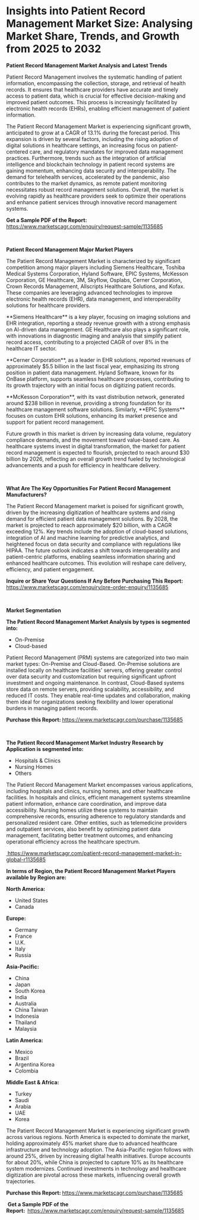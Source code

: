 <p><h1>Insights into Patient Record Management Market Size: Analysing Market Share, Trends, and Growth from 2025 to 2032</h1></p><p><strong>Patient Record Management Market Analysis and Latest Trends</strong></p>
<p><p>Patient Record Management involves the systematic handling of patient information, encompassing the collection, storage, and retrieval of health records. It ensures that healthcare providers have accurate and timely access to patient data, which is crucial for effective decision-making and improved patient outcomes. This process is increasingly facilitated by electronic health records (EHRs), enabling efficient management of patient information.</p><p>The Patient Record Management Market is experiencing significant growth, anticipated to grow at a CAGR of 13.1% during the forecast period. This expansion is driven by several factors, including the rising adoption of digital solutions in healthcare settings, an increasing focus on patient-centered care, and regulatory mandates for improved data management practices. Furthermore, trends such as the integration of artificial intelligence and blockchain technology in patient record systems are gaining momentum, enhancing data security and interoperability. The demand for telehealth services, accelerated by the pandemic, also contributes to the market dynamics, as remote patient monitoring necessitates robust record management solutions. Overall, the market is evolving rapidly as healthcare providers seek to optimize their operations and enhance patient services through innovative record management systems.</p></p>
<p><strong>Get a Sample PDF of the Report:&nbsp;</strong> <a href="https://www.marketscagr.com/enquiry/request-sample/1135685?utm_campaign=3289&utm_medium=2&utm_source=Github&utm_content=ia&utm_term=12042025&utm_id=patient-record-management">https://www.marketscagr.com/enquiry/request-sample/1135685</a></p>
<p>&nbsp;</p>
<p><strong>Patient Record Management Major Market Players</strong></p>
<p><p>The Patient Record Management Market is characterized by significant competition among major players including Siemens Healthcare, Toshiba Medical Systems Corporation, Hyland Software, EPIC Systems, McKesson Corporation, GE Healthcare, 3M, Skyflow, Osplabs, Cerner Corporation, Crown Records Management, Allscripts Healthcare Solutions, and Kofax. These companies are leveraging advanced technologies to improve electronic health records (EHR), data management, and interoperability solutions for healthcare providers.</p><p>**Siemens Healthcare** is a key player, focusing on imaging solutions and EHR integration, reporting a steady revenue growth with a strong emphasis on AI-driven data management. GE Healthcare also plays a significant role, with innovations in diagnostic imaging and analysis that simplify patient record access, contributing to a projected CAGR of over 8% in the healthcare IT sector.</p><p>**Cerner Corporation**, as a leader in EHR solutions, reported revenues of approximately $5.5 billion in the last fiscal year, emphasizing its strong position in patient data management. Hyland Software, known for its OnBase platform, supports seamless healthcare processes, contributing to its growth trajectory with an initial focus on digitizing patient records.</p><p>**McKesson Corporation**, with its vast distribution network, generated around $238 billion in revenue, providing a strong foundation for its healthcare management software solutions. Similarly, **EPIC Systems** focuses on custom EHR solutions, enhancing its market presence and support for patient record management.</p><p>Future growth in this market is driven by increasing data volume, regulatory compliance demands, and the movement toward value-based care. As healthcare systems invest in digital transformation, the market for patient record management is expected to flourish, projected to reach around $30 billion by 2026, reflecting an overall growth trend fueled by technological advancements and a push for efficiency in healthcare delivery.</p></p>
<p>&nbsp;</p>
<p><strong>What Are The Key Opportunities For Patient Record Management Manufacturers?</strong></p>
<p><p>The Patient Record Management market is poised for significant growth, driven by the increasing digitization of healthcare systems and rising demand for efficient patient data management solutions. By 2028, the market is projected to reach approximately $20 billion, with a CAGR exceeding 12%. Key trends include the adoption of cloud-based solutions, integration of AI and machine learning for predictive analytics, and heightened focus on data security and compliance with regulations like HIPAA. The future outlook indicates a shift towards interoperability and patient-centric platforms, enabling seamless information sharing and enhanced healthcare outcomes. This evolution will reshape care delivery, efficiency, and patient engagement.</p></p>
<p><strong>Inquire or Share Your Questions If Any Before Purchasing This Report:</strong> <a href="https://www.marketscagr.com/enquiry/pre-order-enquiry/1135685?utm_campaign=3289&utm_medium=2&utm_source=Github&utm_content=ia&utm_term=12042025&utm_id=patient-record-management">https://www.marketscagr.com/enquiry/pre-order-enquiry/1135685</a></p>
<p>&nbsp;</p>
<p><strong>Market Segmentation</strong></p>
<p><strong>The Patient Record Management Market Analysis by types is segmented into:</strong></p>
<p><ul><li>On-Premise</li><li>Cloud-based</li></ul></p>
<p><p>Patient Record Management (PRM) systems are categorized into two main market types: On-Premise and Cloud-Based. On-Premise solutions are installed locally on healthcare facilities' servers, offering greater control over data security and customization but requiring significant upfront investment and ongoing maintenance. In contrast, Cloud-Based systems store data on remote servers, providing scalability, accessibility, and reduced IT costs. They enable real-time updates and collaboration, making them ideal for organizations seeking flexibility and lower operational burdens in managing patient records.</p></p>
<p><strong>Purchase this Report:&nbsp;</strong><a href="https://www.marketscagr.com/purchase/1135685?utm_campaign=3289&utm_medium=2&utm_source=Github&utm_content=ia&utm_term=12042025&utm_id=patient-record-management">https://www.marketscagr.com/purchase/1135685</a></p>
<p>&nbsp;</p>
<p><strong>The Patient Record Management Market Industry Research by Application is segmented into:</strong></p>
<p><ul><li>Hospitals & Clinics</li><li>Nursing Homes</li><li>Others</li></ul></p>
<p><p>The Patient Record Management Market encompasses various applications, including hospitals and clinics, nursing homes, and other healthcare facilities. In hospitals and clinics, efficient management systems streamline patient information, enhance care coordination, and improve data accessibility. Nursing homes utilize these systems to maintain comprehensive records, ensuring adherence to regulatory standards and personalized resident care. Other entities, such as telemedicine providers and outpatient services, also benefit by optimizing patient data management, facilitating better treatment outcomes, and enhancing operational efficiency across the healthcare spectrum.</p></p>
<p><a href="https://www.marketscagr.com/patient-record-management-market-in-global-r1135685?utm_campaign=3289&utm_medium=2&utm_source=Github&utm_content=ia&utm_term=12042025&utm_id=patient-record-management">&nbsp;https://www.marketscagr.com/patient-record-management-market-in-global-r1135685</a></p>
<p><strong>In terms of Region, the Patient Record Management Market Players available by Region are:</strong></p>
<p>
    <p> <strong> North America: </strong>
        <ul>
            <li>United States</li>
            <li>Canada</li>
        </ul>
        </p> 
    <p> <strong> Europe: </strong>
        <ul>
            <li>Germany</li>
            <li>France</li>
            <li>U.K.</li>
            <li>Italy</li>
            <li>Russia</li>
        </ul>
        </p> 
    <p> <strong> Asia-Pacific: </strong>
        <ul>
            <li>China</li>
            <li>Japan</li>
            <li>South Korea</li>
            <li>India</li>
            <li>Australia</li>
            <li>China Taiwan</li>
            <li>Indonesia</li>
            <li>Thailand</li>
            <li>Malaysia</li>
        </ul>
        </p> 
    <p> <strong> Latin America: </strong>
        <ul>
            <li>Mexico</li>
            <li>Brazil</li>
            <li>Argentina Korea</li>
            <li>Colombia</li>
        </ul>
        </p> 
    <p> <strong> Middle East & Africa: </strong>
        <ul>
            <li>Turkey</li>
            <li>Saudi</li>
            <li>Arabia</li>
            <li>UAE</li>
            <li>Korea</li>
        </ul>
    </p>
    </p>
<p><p>The Patient Record Management Market is experiencing significant growth across various regions. North America is expected to dominate the market, holding approximately 45% market share due to advanced healthcare infrastructure and technology adoption. The Asia-Pacific region follows with around 25%, driven by increasing digital health initiatives. Europe accounts for about 20%, while China is projected to capture 10% as its healthcare system modernizes. Continued investments in technology and healthcare digitization are pivotal across these markets, influencing overall growth trajectories.</p></p>
<p><strong>Purchase this Report: </strong><a href="https://www.marketscagr.com/purchase/1135685?utm_campaign=3289&utm_medium=2&utm_source=Github&utm_content=ia&utm_term=12042025&utm_id=patient-record-management">https://www.marketscagr.com/purchase/1135685</a></p>
<p>&nbsp;<strong>Get a Sample PDF of the Report:&nbsp;&nbsp;</strong><a href="https://www.marketscagr.com/enquiry/request-sample/1135685?utm_campaign=3289&utm_medium=2&utm_source=Github&utm_content=ia&utm_term=12042025&utm_id=patient-record-management">https://www.marketscagr.com/enquiry/request-sample/1135685</a></p>
<p><strong></strong></p>
<p><p></p><p></p><p></p></p>